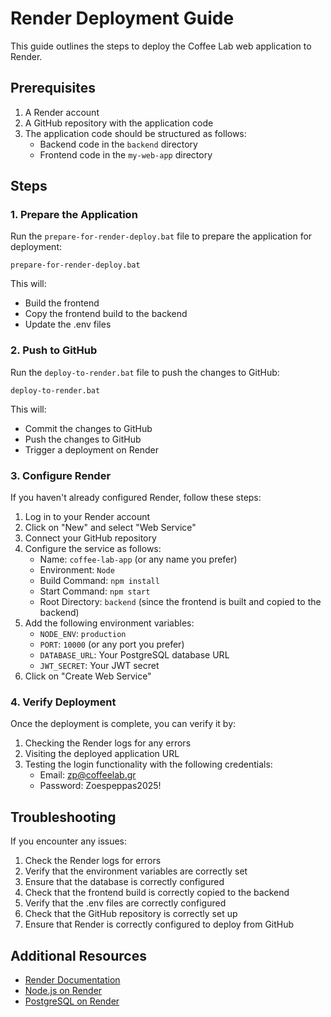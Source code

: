 # Render Deployment Guide

This guide outlines the steps to deploy the Coffee Lab web application to Render.

## Prerequisites

1. A Render account
2. A GitHub repository with the application code
3. The application code should be structured as follows:
   - Backend code in the `backend` directory
   - Frontend code in the `my-web-app` directory

## Steps

### 1. Prepare the Application

Run the `prepare-for-render-deploy.bat` file to prepare the application for deployment:

```
prepare-for-render-deploy.bat
```

This will:
- Build the frontend
- Copy the frontend build to the backend
- Update the .env files

### 2. Push to GitHub

Run the `deploy-to-render.bat` file to push the changes to GitHub:

```
deploy-to-render.bat
```

This will:
- Commit the changes to GitHub
- Push the changes to GitHub
- Trigger a deployment on Render

### 3. Configure Render

If you haven't already configured Render, follow these steps:

1. Log in to your Render account
2. Click on "New" and select "Web Service"
3. Connect your GitHub repository
4. Configure the service as follows:
   - Name: `coffee-lab-app` (or any name you prefer)
   - Environment: `Node`
   - Build Command: `npm install`
   - Start Command: `npm start`
   - Root Directory: `backend` (since the frontend is built and copied to the backend)
5. Add the following environment variables:
   - `NODE_ENV`: `production`
   - `PORT`: `10000` (or any port you prefer)
   - `DATABASE_URL`: Your PostgreSQL database URL
   - `JWT_SECRET`: Your JWT secret
6. Click on "Create Web Service"

### 4. Verify Deployment

Once the deployment is complete, you can verify it by:

1. Checking the Render logs for any errors
2. Visiting the deployed application URL
3. Testing the login functionality with the following credentials:
   - Email: zp@coffeelab.gr
   - Password: Zoespeppas2025!

## Troubleshooting

If you encounter any issues:

1. Check the Render logs for errors
2. Verify that the environment variables are correctly set
3. Ensure that the database is correctly configured
4. Check that the frontend build is correctly copied to the backend
5. Verify that the .env files are correctly configured
6. Check that the GitHub repository is correctly set up
7. Ensure that Render is correctly configured to deploy from GitHub

## Additional Resources

- [Render Documentation](https://render.com/docs)
- [Node.js on Render](https://render.com/docs/deploy-node-express-app)
- [PostgreSQL on Render](https://render.com/docs/databases)
